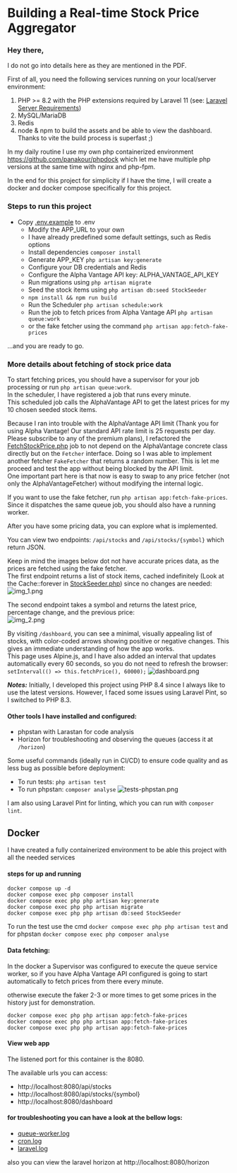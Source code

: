 # Building a Real-time Stock Price Aggregator

### Hey there,

I do not go into details here as they are mentioned in the PDF.

First of all, you need the following services running on your local/server environment:
1. PHP >= 8.2 with the PHP extensions required by Laravel 11 (see: [Laravel Server Requirements](https://laravel.com/docs/11.x/deployment#server-requirements))
2. MySQL/MariaDB
3. Redis
4. node & npm to build the assets and be able to view the dashboard. Thanks to vite the build process is superfast ;)

In my daily routine I use my own php containerized environment https://github.com/panakour/phpdock which let me have multiple php versions at the same time with nginx and php-fpm.

In the end for this project for simplicity if I have the time, I will create a docker and docker compose specifically for this project.

### Steps to run this project

- Copy [.env.example](.env.example) to .env
    - Modify the APP_URL to your own
    - I have already predefined some default settings, such as Redis options
    - Install dependencies `composer install`
    - Generate APP_KEY `php artisan key:generate`
    - Configure your DB credentials and Redis
    - Configure the Alpha Vantage API key: ALPHA_VANTAGE_API_KEY
    - Run migrations using `php artisan migrate`
    - Seed the stock items using `php artisan db:seed StockSeeder`
    - `npm install && npm run build`
    - Run the Scheduler `php artisan schedule:work`
    - Run the job to fetch prices from Alpha Vantage API `php artisan queue:work`
    - or the fake fetcher using the command `php artisan app:fetch-fake-prices`

...and you are ready to go.


### More details about fetching of stock price data
To start fetching prices, you should have a supervisor for your job processing or run `php artisan queue:work`.  
In the scheduler, I have registered a job that runs every minute.  
This scheduled job calls the AlphaVantage API to get the latest prices for my 10 chosen seeded stock items.

Because I ran into trouble with the AlphaVantage API limit (Thank you for using Alpha Vantage! Our standard API rate limit is 25 requests per day. Please subscribe to any of the premium plans), I refactored the [FetchStockPrice.php](app/Jobs/FetchStockPrice.php) job to not depend on the AlphaVantage concrete class directly but on the `Fetcher` interface.
Doing so I was able to implement another fetcher `FakeFetcher` that returns a random number. This is let me proceed and test the app without being blocked by the API limit.  
One important part here is that now is easy to swap to any price fetcher (not only the AlphaVantageFetcher) without modifying the internal logic.

If you want to use the fake fetcher, run `php artisan app:fetch-fake-prices`. Since it dispatches the same queue job, you should also have a running worker.

After you have some pricing data, you can explore what is implemented.

You can view two endpoints: `/api/stocks` and `/api/stocks/{symbol}` which return JSON.

Keep in mind the images below dot not have accurate prices data, as the prices are fetched using the fake fetcher.  
The first endpoint returns a list of stock items, cached indefinitely (Look at the Cache::forever in [StockSeeder.php](database/seeders/StockSeeder.php)) since no changes are needed:  
![img_1.png](/docs/img_1.png)

The second endpoint takes a symbol and returns the latest price, percentage change, and the previous price:  
![img_2.png](docs/img_2.png)

By visiting `/dashboard`, you can see a minimal, visually appealing list of stocks, with color-coded arrows showing positive or negative changes. This gives an immediate understanding of how the app works.  
This page uses Alpine.js, and I have also added an interval that updates automatically every 60 seconds, so you do not need to refresh the browser:  
`setInterval(() => this.fetchPrice(), 60000);`
![dashboard.png](docs/dashboard.png)

***Notes:*** Initially, I developed this project using PHP 8.4 since I always like to use the latest versions. However, I faced some issues using Laravel Pint, so I switched to PHP 8.3.

#### Other tools I have installed and configured:
- phpstan with Larastan for code analysis
- Horizon for troubleshooting and observing the queues (access it at `/horizon`)

Some useful commands (ideally run in CI/CD) to ensure code quality and as less bug as possible before deployment:
- To run tests: `php artisan test`
- To run phpstan: `composer analyse`
  ![tests-phpstan.png](docs/tests-phpstan.png)

I am also using Laravel Pint for linting, which you can run with `composer lint`.


## Docker
I have created a fully containerized environment to be able this project with all the needed services

#### steps for up and running
```shel
docker compose up -d
docker compose exec php composer install
docker compose exec php php artisan key:generate
docker compose exec php php artisan migrate
docker compose exec php php artisan db:seed StockSeeder
```

To run the test use the cmd `docker compose exec php php artisan test` and for phpstan `docker compose exec php composer analyse`

#### Data fetching:
In the docker a Supervisor was configured to execute the queue service worker, so if you have Alpha Vantage API configured is going to start automatically to fetch prices from there every minute.

otherwise execute the faker 2-3 or more times to get some prices in the history just for demonstration.
```shel
docker compose exec php php artisan app:fetch-fake-prices
docker compose exec php php artisan app:fetch-fake-prices
docker compose exec php php artisan app:fetch-fake-prices
```

#### View web app
The listened port for this container is the 8080. 

The available urls you can access:
- http://localhost:8080/api/stocks
- http://localhost:8080/api/stocks/{symbol}
- http://localhost:8080/dashboard

#### for troubleshooting you can have a look at the bellow logs:
- [queue-worker.log](storage/logs/queue-worker.log)
- [cron.log](storage/logs/cron.log)
- [laravel.log](storage/logs/laravel.log)

also you can view the laravel horizon at http://localhost:8080/horizon
